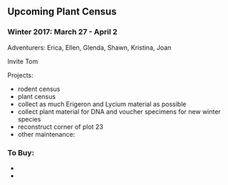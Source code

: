 ## Upcoming Plant Census
 
### Winter 2017: March 27 - April 2

Adventurers: Erica, Ellen, Glenda, Shawn, Kristina, Joan

Invite Tom

Projects:
* rodent census
* plant census
* collect as much Erigeron and Lycium material as possible 
* collect plant material for DNA and voucher specimens for new winter species
* reconstruct corner of plot 23
* other maintenance: 


### To Buy: 
* 
* 

 